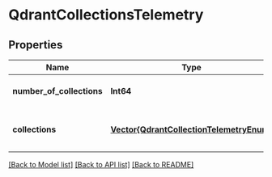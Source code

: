 # QdrantCollectionsTelemetry


## Properties
Name | Type | Description | Notes
------------ | ------------- | ------------- | -------------
**number_of_collections** | **Int64** |  | [default to nothing]
**collections** | [**Vector{QdrantCollectionTelemetryEnum}**](QdrantCollectionTelemetryEnum.md) |  | [optional] [default to nothing]


[[Back to Model list]](../README.md#models) [[Back to API list]](../README.md#api-endpoints) [[Back to README]](../README.md)



